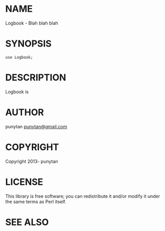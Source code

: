 # NAME

Logbook - Blah blah blah

# SYNOPSIS

    use Logbook;

# DESCRIPTION

Logbook is

# AUTHOR

punytan <punytan@gmail.com>

# COPYRIGHT

Copyright 2013- punytan

# LICENSE

This library is free software; you can redistribute it and/or modify
it under the same terms as Perl itself.

# SEE ALSO
